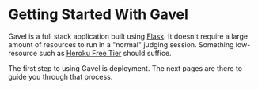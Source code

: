 # Getting Started With Gavel

Gavel is a full stack application built using [Flask][flask]. It doesn't require a large amount of resources to run in a "normal" judging session. Something low-resource such as [Heroku Free Tier][herokufree] should suffice.

The first step to using Gavel is deployment. The next pages are there to guide you through that process.

<!-- Currently, we've created guides on how to deploy Gavel on: 

[Heroku](/deploy/heroku), [A Custom Instance](/deploy/custom-instance) -->

[flask]: http://flask.palletsprojects.com/en/1.1.x/
[herokufree]: https://www.heroku.com/free